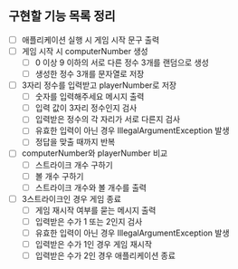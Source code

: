 ## 구현할 기능 목록 정리

- [ ] 애플리케이션 실행 시 게임 시작 문구 출력
- [ ] 게임 시작 시 computerNumber 생성
  - [ ] 0 이상 9 이하의 서로 다른 정수 3개를 랜덤으로 생성
  - [ ] 생성한 정수 3개를 문자열로 저장
- [ ] 3자리 정수를 입력받고 playerNumber로 저장
  - [ ] 숫자를 입력해주세요 메시지 출력
  - [ ] 입력 값이 3자리 정수인지 검사
  - [ ] 입력받은 정수의 각 자리가 서로 다른지 검사
  - [ ] 유효한 입력이 아닌 경우 IllegalArgumentException 발생
  - [ ] 정답을 맞출 때까지 반복
- [ ] computerNumber와 playerNumber 비교
  - [ ] 스트라이크 개수 구하기
  - [ ] 볼 개수 구하기
  - [ ] 스트라이크 개수와 볼 개수를 출력
- [ ] 3스트라이크인 경우 게임 종료
  - [ ] 게임 재시작 여부를 묻는 메시지 출력
  - [ ] 입력받은 수가 1 또는 2인지 검사
  - [ ] 유효한 입력이 아닌 경우 IllegalArgumentException 발생
  - [ ] 입력받은 수가 1인 경우 게임 재시작
  - [ ] 입력받은 수가 2인 경우 애플리케이션 종료
